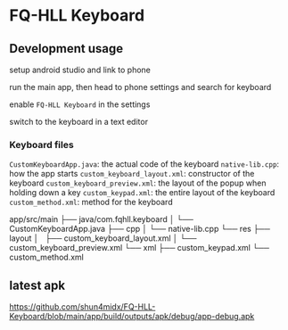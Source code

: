 # FQ-HLL Keyboard

## Development usage

setup android studio and link to phone

run the main app, then head to phone settings and search for keyboard

enable `FQ-HLL Keyboard` in the settings

switch to the keyboard in a text editor

### Keyboard files

`CustomKeyboardApp.java`: the actual code of the keyboard
`native-lib.cpp`: how the app starts
`custom_keyboard_layout.xml`: constructor of the keyboard
`custom_keyboard_preview.xml`: the layout of the popup when holding down a key
`custom_keypad.xml`: the entire layout of the keyboard
`custom_method.xml`: method for the keyboard

app/src/main
├── java/com.fqhll.keyboard
│   └── CustomKeyboardApp.java
├── cpp
│   └── native-lib.cpp
└── res
    ├── layout
    │   ├── custom_keyboard_layout.xml
    │   └── custom_keyboard_preview.xml
    └── xml
        ├── custom_keypad.xml
        └── custom_method.xml

## latest apk

https://github.com/shun4midx/FQ-HLL-Keyboard/blob/main/app/build/outputs/apk/debug/app-debug.apk
